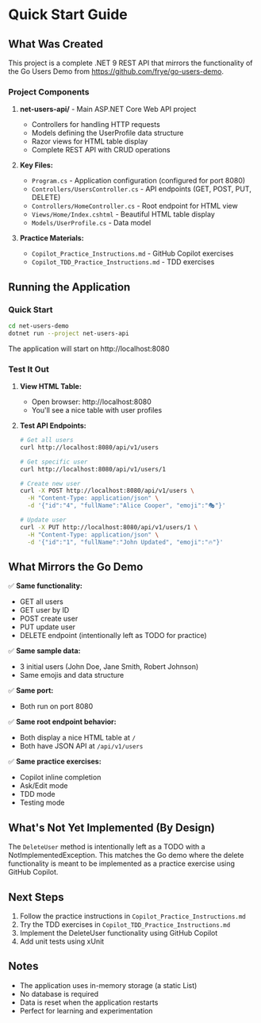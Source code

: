 # Quick Start Guide

## What Was Created

This project is a complete .NET 9 REST API that mirrors the functionality of the Go Users Demo from https://github.com/frye/go-users-demo.

### Project Components

1. **net-users-api/** - Main ASP.NET Core Web API project
   - Controllers for handling HTTP requests
   - Models defining the UserProfile data structure
   - Razor views for HTML table display
   - Complete REST API with CRUD operations

2. **Key Files:**
   - `Program.cs` - Application configuration (configured for port 8080)
   - `Controllers/UsersController.cs` - API endpoints (GET, POST, PUT, DELETE)
   - `Controllers/HomeController.cs` - Root endpoint for HTML view
   - `Views/Home/Index.cshtml` - Beautiful HTML table display
   - `Models/UserProfile.cs` - Data model

3. **Practice Materials:**
   - `Copilot_Practice_Instructions.md` - GitHub Copilot exercises
   - `Copilot_TDD_Practice_Instructions.md` - TDD exercises

## Running the Application

### Quick Start
```bash
cd net-users-demo
dotnet run --project net-users-api
```

The application will start on http://localhost:8080

### Test It Out

1. **View HTML Table:**
   - Open browser: http://localhost:8080
   - You'll see a nice table with user profiles

2. **Test API Endpoints:**
   ```bash
   # Get all users
   curl http://localhost:8080/api/v1/users
   
   # Get specific user
   curl http://localhost:8080/api/v1/users/1
   
   # Create new user
   curl -X POST http://localhost:8080/api/v1/users \
     -H "Content-Type: application/json" \
     -d '{"id":"4", "fullName":"Alice Cooper", "emoji":"🎭"}'
   
   # Update user
   curl -X PUT http://localhost:8080/api/v1/users/1 \
     -H "Content-Type: application/json" \
     -d '{"id":"1", "fullName":"John Updated", "emoji":"🔥"}'
   ```

## What Mirrors the Go Demo

✅ **Same functionality:**
- GET all users
- GET user by ID
- POST create user
- PUT update user
- DELETE endpoint (intentionally left as TODO for practice)

✅ **Same sample data:**
- 3 initial users (John Doe, Jane Smith, Robert Johnson)
- Same emojis and data structure

✅ **Same port:**
- Both run on port 8080

✅ **Same root endpoint behavior:**
- Both display a nice HTML table at `/`
- Both have JSON API at `/api/v1/users`

✅ **Same practice exercises:**
- Copilot inline completion
- Ask/Edit mode
- TDD mode
- Testing mode

## What's Not Yet Implemented (By Design)

The `DeleteUser` method is intentionally left as a TODO with a NotImplementedException. This matches the Go demo where the delete functionality is meant to be implemented as a practice exercise using GitHub Copilot.

## Next Steps

1. Follow the practice instructions in `Copilot_Practice_Instructions.md`
2. Try the TDD exercises in `Copilot_TDD_Practice_Instructions.md`
3. Implement the DeleteUser functionality using GitHub Copilot
4. Add unit tests using xUnit

## Notes

- The application uses in-memory storage (a static List)
- No database is required
- Data is reset when the application restarts
- Perfect for learning and experimentation
